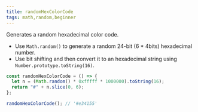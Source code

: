 ```yaml
---
title: randomHexColorCode
tags: math,random,beginner
---
```


Generates a random hexadecimal color code.

- Use `Math.random()` to generate a random 24-bit (6 \* 4bits) hexadecimal number.
- Use bit shifting and then convert it to an hexadecimal string using `Number.prototype.toString(16)`.

```js
const randomHexColorCode = () => {
  let n = (Math.random() * 0xfffff * 1000000).toString(16);
  return "#" + n.slice(0, 6);
};
```

```js
randomHexColorCode(); // '#e34155'
```
